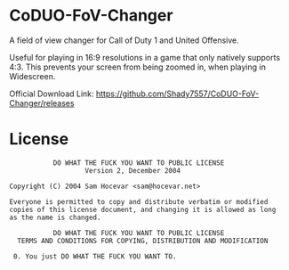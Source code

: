 # CoDUO-FoV-Changer
A field of view changer for Call of Duty 1 and United Offensive.

Useful for playing in 16:9 resolutions in a game that only natively supports 4:3. This prevents your screen from being zoomed in, when playing in Widescreen.


Official Download Link: https://github.com/Shady7557/CoDUO-FoV-Changer/releases

# License
```
           DO WHAT THE FUCK YOU WANT TO PUBLIC LICENSE
                   Version 2, December 2004

Copyright (C) 2004 Sam Hocevar <sam@hocevar.net>

Everyone is permitted to copy and distribute verbatim or modified
copies of this license document, and changing it is allowed as long
as the name is changed.

           DO WHAT THE FUCK YOU WANT TO PUBLIC LICENSE
  TERMS AND CONDITIONS FOR COPYING, DISTRIBUTION AND MODIFICATION

 0. You just DO WHAT THE FUCK YOU WANT TO.
```
